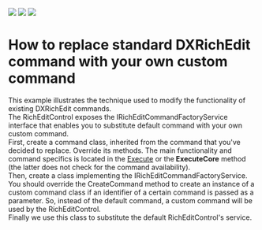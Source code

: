 <!-- default badges list -->
![](https://img.shields.io/endpoint?url=https://codecentral.devexpress.com/api/v1/VersionRange/128607815/17.1.3%2B)
[![](https://img.shields.io/badge/Open_in_DevExpress_Support_Center-FF7200?style=flat-square&logo=DevExpress&logoColor=white)](https://supportcenter.devexpress.com/ticket/details/T466861)
[![](https://img.shields.io/badge/📖_How_to_use_DevExpress_Examples-e9f6fc?style=flat-square)](https://docs.devexpress.com/GeneralInformation/403183)
<!-- default badges end -->
# How to replace standard DXRichEdit command with your own custom command


This example illustrates the technique used to modify the functionality of existing DXRichEdit commands.<br> The RichEditControl exposes the IRichEditCommandFactoryService interface that enables you to substitute default command with your own custom command. <br> First, create a command class, inherited from the command that you've decided to replace. Override its methods. The main functionality and command specifics is located in the <a href="http://documentation.devexpress.com/#CoreLibraries/DevExpressUtilsCommandsCommand_Executetopic">Execute</a> or the<strong> ExecuteCore</strong> method (the latter does not check for the command availability). <br> Then, create a class implementing the IRichEditCommandFactoryService. You should override the CreateCommand method to create an instance of a custom command class if an identifier of a certain command is passed as a parameter. So, instead of the default command, a custom command will be used by the RichEditControl.<br> Finally we use this class to substitute the default RichEditControl's service.

<br/>


